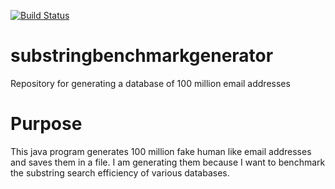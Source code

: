 [![Build Status](https://travis-ci.org/prabhakar97/substringbenchmarkgenerator.svg?branch=master)](https://travis-ci.org/prabhakar97/substringbenchmarkgenerator)

# substringbenchmarkgenerator
Repository for generating a database of 100 million email addresses

# Purpose
This java program generates 100 million fake human like email addresses and saves them in a file. I am generating them because I want to benchmark the substring search efficiency of various databases.
